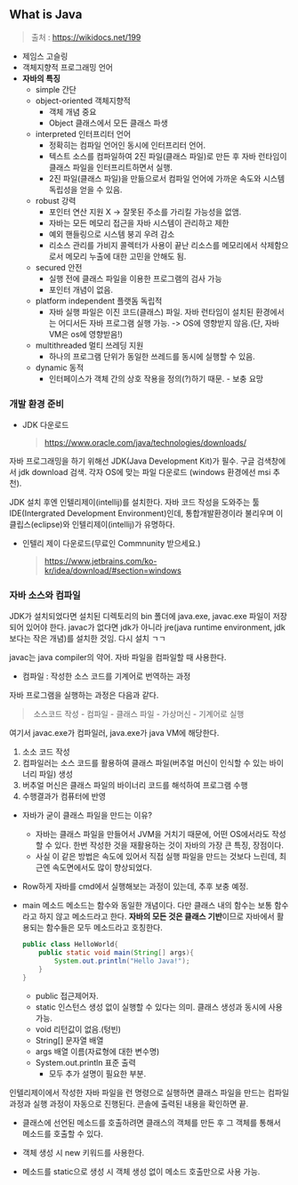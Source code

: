 ## What is Java

> 출처 : https://wikidocs.net/199

- 제임스 고슬링
- 객체지향적 프로그래밍 언어
- **자바의 특징**
  - simple 간단
  - object-oriented 객체지향적
    - 객체 개념 중요
    - Object 클래스에서 모든 클래스 파생 
  - interpreted 인터프리터 언어
    - 정확히는 컴파일 언어인 동시에 인터프리터 언어. 
    - 텍스트 소스를 컴파일하여 2진 파일(클래스 파일)로 만든 후 자바 런타임이 클래스 파일을 인터프리트하면서 실행.
    - 2진 파일(클래스 파일)을 만듦으로서 컴파일 언어에 가까운 속도와 시스템 독립성을 얻을 수 있음.
  - robust 강력
    - 포인터 연산 지원 X -> 잘못된 주소를 가리킬 가능성을 없앰. 
    - 자바는 모든 메모리 접근을 자바 시스템이 관리하고 제한
    - 예외 핸들링으로 시스템 붕괴 우려 감소
    - 리소스 관리를 가비지 콜렉터가 사용이 끝난 리소스를 메모리에서 삭제함으로서 메모리 누출에 대한 고민을 안해도 됨.
  - secured 안전
    - 실행 전에 클래스 파일을 이용한 프로그램의 검사 가능
    - 포인터 개념이 없음. 
  - platform independent 플랫돔 독립적
    - 자바 실행 파일은 이진 코드(클래스) 파일. 자바 런타임이 설치된 환경에서는 어디서든 자바 프로그램 실행 가능.  -> OS에 영향받지 않음.(단, 자바 VM은 os에 영향받음!)
  - multithreaded 멀티 쓰레딩 지원
    - 하나의 프로그램 단위가 동일한 쓰레드를 동시에 실행할 수 있음. 
  - dynamic 동적
    - 인터페이스가 객체 간의 상호 작용을 정의(?)하기 때문. - 보충 요망



### 개발 환경 준비

- JDK 다운로드

  > https://www.oracle.com/java/technologies/downloads/


자바 프로그래밍을 하기 위해선 JDK(Java Development Kit)가 필수. 구글 검색창에서 jdk download 검색. 각자 OS에 맞는 파일 다운로드 (windows 환경에선 msi 추천).

JDK 설치 후엔 인텔리제이(intellij)를 설치한다. 자바 코드 작성을 도와주는 툴 IDE(Intergrated Development Environment)인데, 통합개발환경이라 불리우며 이클립스(eclipse)와 인텔리제이(intellij)가 유명하다.

- 인텔리 제이 다운로드(무료인 Commnunity 받으세요.)

  > https://www.jetbrains.com/ko-kr/idea/download/#section=windows



### 자바 소스와 컴파일

JDK가 설치되었다면 설치된 디렉토리의 bin 폴더에 java.exe, javac.exe 파일이 저장되어 있어야 한다. javac가 없다면 jdk가 아니라 jre(java runtime environment, jdk보다는 작은 개념)를 설치한 것임. 다시 설치 ㄱㄱ

javac는 java compiler의 약어. 자바 파일을 컴파일할 때 사용한다. 

- 컴파일 : 작성한 소스 코드를 기계어로 번역하는 과정

자바 프로그램을 실행하는 과정은 다음과 같다. 

> ​		소스코드 작성 - 컴파일 - 클래스 파일 -  가상머신 - 기계어로 실행

여기서 javac.exe가 컴파일러, java.exe가 java VM에 해당한다.

1. 소소 코드 작성
2. 컴파일러는 소스 코드를 활용하여 클래스 파일(버추얼 머신이 인식할 수 있는 바이너리 파일) 생성
3. 버추얼 머신은 클래스 파일의 바이너리 코드를 해석하여 프로그램 수행
4. 수행결과가 컴퓨터에 반영

- 자바가 굳이 클래스 파일을 만드는 이유?

  - 자바는 클래스 파일을 만들어서 JVM을 거치기 때문에, 어떤 OS에서라도 작성할 수 있다. 한번 작성한 것을 재활용하는 것이 자바의 가장 큰 특징, 장점이다. 
  - 사실 이 같은 방법은 속도에 있어서 직접 실행 파일을 만드는 것보다 느린데, 최근엔 속도면에서도 많이 향상되었다. 

  

- Row하게 자바를 cmd에서 실행해보는 과정이 있는데, 추후 보충 예정.

- main 메소드
  메소드는 함수와 동일한 개념이다. 다만 클래스 내의 함수는 보통 함수라고 하지 않고 메소드라고 한다. **자바의 모든 것은 클래스 기반**이므로 자바에서 활용되는 함수들은 모두 메소드라고 호칭한다.

  ``` java
  public class HelloWorld{
      public static void main(String[] args){
          System.out.println("Hello Java!");
      }
  }
  ```

  - public 접근제어자. 
  - static 인스턴스 생성 없이 실행할 수 있다는 의미. 클래스 생성과 동시에 사용가능.
  - void 리턴값이 없음.(텅빈)
  - String[] 문자열 배열
  - args 배열 이름(자료형에 대한 변수명)
  - System.out.println 표준 출력
    - 모두 추가 설명이 필요한 부분. 

인텔리제이에서 작성한 자바 파일을 런 명령으로 실행하면 클래스 파일을 만드는 컴파일 과정과 실행 과정이 자동으로 진행된다. 콘솔에 출력된 내용을 확인하면 끝. 

- 클래스에 선언된 메소드를 호출하려면 클래스의 객체를 만든 후 그 객체를 통해서 메소드를 호출할 수 있다. 

- 객체 생성 시 new 키워드를 사용한다.
- 메소드를 static으로 생성 시 객체 생성 없이 메소드 호출만으로 사용 가능. 
